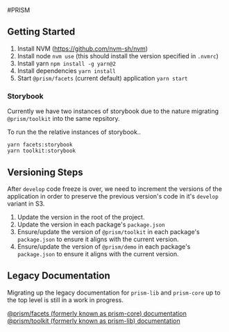 #PRISM

## Getting Started

1. Install NVM (https://github.com/nvm-sh/nvm)
2. Install node `nvm use` (this should install the version specified in `.nvmrc`)
3. Install yarn `npm install -g yarn@2`
4. Install dependencies `yarn install`
5. Start `@prism/facets` (current default) application `yarn start`

### Storybook
Currently we have two instances of storybook due to the nature migrating `@prism/toolkit` into the same repsitory.

To run the the relative instances of storybook..
```
yarn facets:storybook
yarn toolkit:storybook
```

## Versioning Steps
After `develop` code freeze is over, we need to increment the versions of the application in order to preserve the previous 
version's code in it's `develop` variant in S3. 
1. Update the version in the root of the project. 
2. Update the version in each package's `package.json`
3. Ensure/update the version of `@prism/toolkit` in each package's `package.json` to ensure it aligns with the current version.
4. Ensure/update the version of `@prism/demo` in each package's `package.json` to ensure it aligns with the current version.

## Legacy Documentation
Migrating up the legacy documentation for `prism-lib` and `prism-core` up to the top level is still in a work in progress.

[@prism/facets (formerly known as prism-core) documentation](packages/facets/README.md)<br />
[@prism/toolkit (formerly known as prism-lib) documentation](packages/toolkit/README.md)

